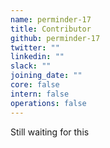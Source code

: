 ```yaml
---
name: perminder-17
title: Contributor
github: perminder-17
twitter: ""
linkedin: ""
slack: ""
joining_date: ""
core: false
intern: false
operations: false
---
```


Still waiting for this
